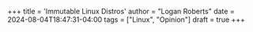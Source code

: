 +++
title = 'Immutable Linux Distros'
author = "Logan Roberts"
date = 2024-08-04T18:47:31-04:00
tags = ["Linux", "Opinion"]
draft = true
+++
